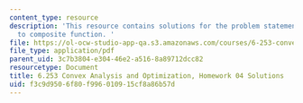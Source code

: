 ```yaml
---
content_type: resource
description: 'This resource contains solutions for the problem statements related
  to composite function. '
file: https://ol-ocw-studio-app-qa.s3.amazonaws.com/courses/6-253-convex-analysis-and-optimization-spring-2012/f3c9d9506f80f996010915cf8a86b57d_MIT6_253S12_hw04_sol.pdf
file_type: application/pdf
parent_uid: 3c7b3804-e304-46e2-a516-8a89712dcc82
resourcetype: Document
title: 6.253 Convex Analysis and Optimization, Homework 04 Solutions
uid: f3c9d950-6f80-f996-0109-15cf8a86b57d
---
```

